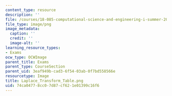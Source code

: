 ```yaml
---
content_type: resource
description: ''
file: /courses/18-085-computational-science-and-engineering-i-summer-2020/74ca04778cc07d87cf621e01399c16f6_Laplace_Transform_Table.png
file_type: image/png
image_metadata:
  caption: ''
  credit: ''
  image-alt: ''
learning_resource_types:
- Exams
ocw_type: OCWImage
parent_title: Exams
parent_type: CourseSection
parent_uid: 3eaf949b-cad3-6f54-03ab-0f7bd558566e
resourcetype: Image
title: Laplace_Transform_Table.png
uid: 74ca0477-8cc0-7d87-cf62-1e01399c16f6
---
```

